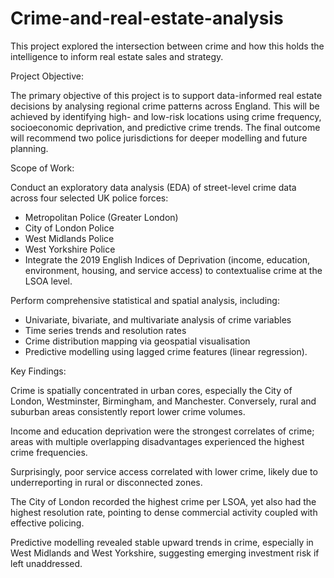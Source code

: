 # Crime-and-real-estate-analysis
This project explored the intersection between crime and how this holds the intelligence to inform real estate sales and strategy.

Project Objective: 

The primary objective of this project is to support data-informed real estate decisions by analysing regional crime patterns across England. This will be achieved by identifying high- and low-risk locations using crime frequency, socioeconomic deprivation, and predictive crime trends. The final outcome will recommend two police jurisdictions for deeper modelling and future planning. 

Scope of Work: 

Conduct an exploratory data analysis (EDA) of street-level crime data across four selected UK police forces: 

- Metropolitan Police (Greater London) 
- City of London Police 
- West Midlands Police 
- West Yorkshire Police 
- Integrate the 2019 English Indices of Deprivation (income, education, environment, housing, and service access) to contextualise crime at the LSOA level. 

Perform comprehensive statistical and spatial analysis, including: 

- Univariate, bivariate, and multivariate analysis of crime variables 
- Time series trends and resolution rates 
- Crime distribution mapping via geospatial visualisation 
- Predictive modelling using lagged crime features (linear regression).

Key Findings: 

Crime is spatially concentrated in urban cores, especially the City of London, Westminster, Birmingham, and Manchester. Conversely, rural and suburban areas consistently report lower crime volumes. 

Income and education deprivation were the strongest correlates of crime; areas with multiple overlapping disadvantages experienced the highest crime frequencies. 

Surprisingly, poor service access correlated with lower crime, likely due to underreporting in rural or disconnected zones. 

The City of London recorded the highest crime per LSOA, yet also had the highest resolution rate, pointing to dense commercial activity coupled with effective policing. 

Predictive modelling revealed stable upward trends in crime, especially in West Midlands and West Yorkshire, suggesting emerging investment risk if left unaddressed. 
